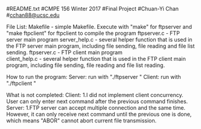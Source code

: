 #README.txt
#CMPE 156 Winter 2017 
#Final Project
#Chuan-Yi Chan
#cchan88@ucsc.edu

File List:
	Makefile - simple Makefile. Execute with "make" for ftpserver and "make ftpclient" for ftpclient to compile the program
	ftpserver.c - FTP server main program
	server_help.c - several helper function that is used in the FTP server main program,
	                including file sending, file reading and file list sending.
	ftpserver.c - FTP client main program                
	client_help.c - several helper function that is used in the FTP client main program,
	                including file sending, file reading and file list reading.

How to run the program:
	Server: run with "./ftpserver <port-num>"
	Client: run with "./ftpclient <IP-address> <port-num>"

What is not completed:
	Client:
	1.I did not implement client concurrency. User can only enter next command after the previous command finishes.
	Server:
	1.FTP server can accept multiple connection and the same time. However, it can only receive next command until the previous one is done,
	  which means "ABOR" cannot abort current file transmission.

